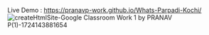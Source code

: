 Live Demo : https://pranavp-work.github.io/Whats-Parpadi-Kochi/
![createHtmlSite-Google Classroom Work 1 by PRANAV P(1)-1724143881654](https://github.com/user-attachments/assets/569a4cf0-8252-4e61-a811-171a9d2cc2d7)
